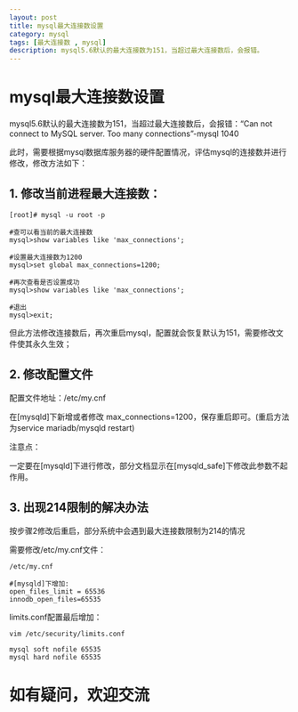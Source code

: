 ```yaml
---
layout: post
title: mysql最大连接数设置
category: mysql
tags: [最大连接数 , mysql]
description: mysql5.6默认的最大连接数为151，当超过最大连接数后，会报错。
---
```


# mysql最大连接数设置

mysql5.6默认的最大连接数为151，当超过最大连接数后，会报错：“Can not connect to MySQL server. Too many connections”-mysql 1040

此时，需要根据mysql数据库服务器的硬件配置情况，评估mysql的连接数并进行修改，修改方法如下：

## 1. 修改当前进程最大连接数：
```
[root]# mysql -u root -p

#查可以看当前的最大连接数
mysql>show variables like 'max_connections';

#设置最大连接数为1200
mysql>set global max_connections=1200;

#再次查看是否设置成功
mysql>show variables like 'max_connections';

#退出
mysql>exit;
```
但此方法修改连接数后，再次重启mysql，配置就会恢复默认为151，需要修改文件使其永久生效；

## 2. 修改配置文件

配置文件地址：/etc/my.cnf

在[mysqld]下新增或者修改 max_connections=1200，保存重启即可。(重启方法为service mariadb/mysqld restart)

注意点：

一定要在[mysqld]下进行修改，部分文档显示在[mysqld_safe]下修改此参数不起作用。



## 3. 出现214限制的解决办法

按步骤2修改后重启，部分系统中会遇到最大连接数限制为214的情况

需要修改/etc/my.cnf文件：
```
/etc/my.cnf

#[mysqld]下增加:
open_files_limit = 65536
innodb_open_files=65535
```

limits.conf配置最后增加：
```
vim /etc/security/limits.conf

mysql soft nofile 65535
mysql hard nofile 65535
```

# 如有疑问，欢迎交流
